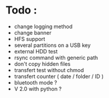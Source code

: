# Todo : 

- change logging method 
- change banner
- HFS support
- several partitions on a USB key
- external HDD test
- rsync command with generic path
- don't copy hidden files
- transfert test without chmod
- transfert counter ( date / folder / ID ) 
- bluetooth mode ?
- V 2.0 with python ?
